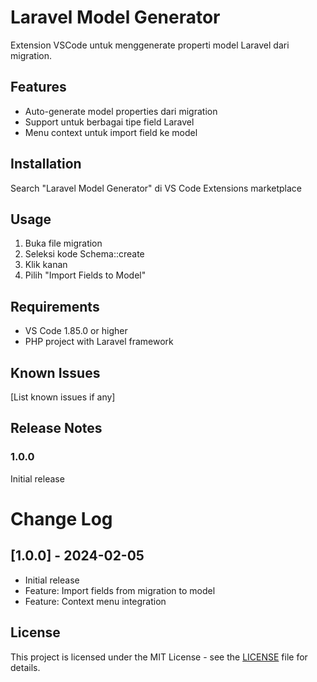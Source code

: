 # Laravel Model Generator

Extension VSCode untuk menggenerate properti model Laravel dari migration.

## Features
- Auto-generate model properties dari migration
- Support untuk berbagai tipe field Laravel
- Menu context untuk import field ke model

## Installation
Search "Laravel Model Generator" di VS Code Extensions marketplace

## Usage
1. Buka file migration
2. Seleksi kode Schema::create
3. Klik kanan
4. Pilih "Import Fields to Model"

## Requirements
- VS Code 1.85.0 or higher
- PHP project with Laravel framework

## Known Issues
[List known issues if any]

## Release Notes
### 1.0.0
Initial release

# Change Log
## [1.0.0] - 2024-02-05
- Initial release
- Feature: Import fields from migration to model
- Feature: Context menu integration

## License
This project is licensed under the MIT License - see the [LICENSE](LICENSE) file for details.